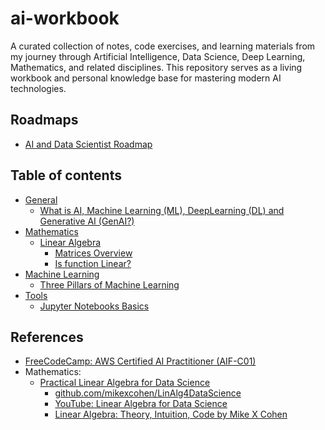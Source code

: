 # ai-workbook

A curated collection of notes, code exercises, and learning materials from my journey through Artificial Intelligence, Data Science, Deep Learning, Mathematics, and related disciplines. This repository serves as a living workbook and personal knowledge base for mastering modern AI technologies.

## Roadmaps
- [AI and Data Scientist Roadmap](https://roadmap.sh/ai-data-scientist)

## Table of contents
- [General](#general)
    - [What is AI, Machine Learning (ML), DeepLearning (DL) and Generative AI (GenAI?)](./general/what-is-ai-ml-dl-genai/)
- [Mathematics](#mathematics)
    - [Linear Algebra](./linear-algebra/)
        - [Matrices Overview](./linear-algebra/matrices/)
        - [Is function Linear?](./linear-algebra/is-linear/)
- [Machine Learning](#machine-learning)
    - [Three Pillars of Machine Learning](./machine-learning/ml-data-model-learning/)
- [Tools](#tools)
    - [Jupyter Notebooks Basics](./tools/jupyter-basics/)

## References
- [FreeCodeCamp: AWS Certified AI Practitioner (AIF-C01)](https://www.youtube.com/watch?v=WZeZZ8_W-M4)
- Mathematics:
    - [Practical Linear Algebra for Data Science](https://www.amazon.com/Practical-Linear-Algebra-Data-Science/dp/1098120612)
        - [github.com/mikexcohen/LinAlg4DataScience](https://github.com/mikexcohen/LinAlg4DataScience)
        - [YouTube: Linear Algebra for Data Science](https://www.youtube.com/watch?v=Vpei9S9mFyM&list=PLn0OLiymPak3REyB3XNqqqsRAhZ3LSEH8)
        - [Linear Algebra: Theory, Intuition, Code by Mike X Cohen](https://agorism.dev/book/math/linalg/linear-algebra_theory_intuition_code-by-mike-x-cohen.pdf)